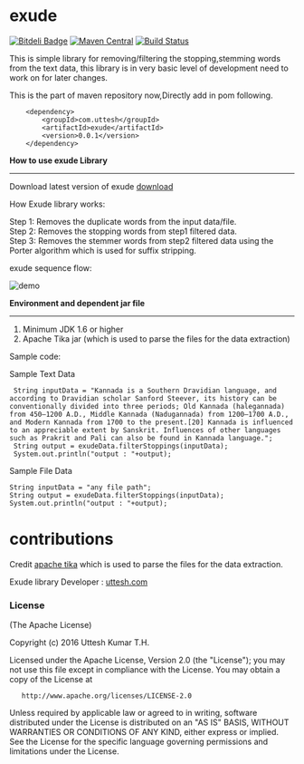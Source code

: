 # exude
[![Bitdeli Badge](https://d2weczhvl823v0.cloudfront.net/uttesh/exude/trend.png)](https://bitdeli.com/free "Bitdeli Badge")
[![Maven Central](https://maven-badges.herokuapp.com/maven-central/com.uttesh/exude/badge.svg)](https://maven-badges.herokuapp.com/maven-central/com.uttesh/exude/)
[![Build Status](https://travis-ci.org/uttesh/exude.svg)](https://travis-ci.org/uttesh/exude)
<p>This is simple library for removing/filtering the stopping,stemming words from the text data, this library is in very basic level of development need to work on for later changes.</p>

This is the part of maven repository now,Directly add in pom following.

        <dependency>
            <groupId>com.uttesh</groupId>
            <artifactId>exude</artifactId>
            <version>0.0.1</version>
        </dependency>
        
<b>How to use exude Library</b>
<hr/>

Download latest version of exude <a href="https://repo1.maven.org/maven2/com/uttesh/exude/0.0.1/">download</a>

How Exude library works:

Step 1: Removes the duplicate words from the input data/file. </br>
Step 2: Removes the stopping words from step1 filtered data. </br>
Step 3: Removes the stemmer words from step2 filtered data using the Porter algorithm which is used for suffix stripping. </br>

 exude sequence flow:
 
![demo](https://raw.github.com/uttesh/exude/master/docs/process/flow.png)

<b>Environment and dependent jar file</b>
<hr/>

1. Minimum JDK 1.6 or higher
2. Apache Tika jar (which is used to parse the files for the data extraction)


Sample code:

Sample Text Data

	 String inputData = "Kannada is a Southern Dravidian language, and according to Dravidian scholar Sanford Steever, its history can be conventionally divided into three periods; Old Kannada (halegannada) from 450–1200 A.D., Middle Kannada (Nadugannada) from 1200–1700 A.D., and Modern Kannada from 1700 to the present.[20] Kannada is influenced to an appreciable extent by Sanskrit. Influences of other languages such as Prakrit and Pali can also be found in Kannada language.";
     String output = exudeData.filterStoppings(inputData);
     System.out.println("output : "+output);
	 
Sample File Data

	String inputData = "any file path";
	String output = exudeData.filterStoppings(inputData);
	System.out.println("output : "+output);


contributions
=============

Credit <a href="https://tika.apache.org/">apache tika</a> which is used to parse the files for the data extraction.

Exude library Developer : <a href="http://www.uttesh.com" target="_blank">uttesh.com</a>

<h3>
<a name="license" class="anchor" href="#license"><span class="mini-icon mini-icon-link"></span></a>License</h3>

<p>(The Apache License)</p>

<p>Copyright (c) 2016 Uttesh Kumar T.H.</p>

   Licensed under the Apache License, Version 2.0 (the "License");
   you may not use this file except in compliance with the License.
   You may obtain a copy of the License at

       http://www.apache.org/licenses/LICENSE-2.0

   Unless required by applicable law or agreed to in writing, software
   distributed under the License is distributed on an "AS IS" BASIS,
   WITHOUT WARRANTIES OR CONDITIONS OF ANY KIND, either express or implied.
   See the License for the specific language governing permissions and
   limitations under the License.</p>


